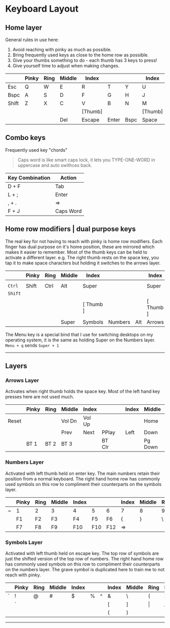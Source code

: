 # Keyboard Layout

## Home layer

General rules in use here:

1. Avoid reaching with pinky as much as possible.
2. Bring frequently used keys as close to the home row as possible.
3. Give your thumbs something to do - each thumb has 3 keys to press!
4. Give yourself time to adjust when making changes.

|       | Pinky | Ring | Middle | Index   |       |      | Index   | Middle | Ring | Pinky |       |
| ----- | ----- | ---- | ------ | ------- | ----- | ---- | ------- | ------ | ---- | ----- | ----- |
| Esc   | Q     | W    | E      | R       | T     | Y    | U       | I      | O    | P     | Bspc  |
| Bspc  | A     | S    | D      | F       | G     | H    | J       | K      | L    | ;     | '     |
| Shift | Z     | X    | C      | V       | B     | N    | M       | ,      | .    | /     | Enter |
|       |       |      |        | [Thumb] |       |      | [Thumb] |        |      |       |       |
|       |       |      | Del    | Escape  | Enter | Bspc | Space   | Menu   |      |       |       |

## Combo keys

Frequently used key "chords"

> Caps word is like smart caps lock, it lets you TYPE-ONE-WORD in uppercase and auto swithces back.

| Key Combination | Action    |
| --------------- | --------- |
| D + F           | Tab       |
| L + ;           | Enter     |
| , + .           | =>        |
| F + J           | Caps Word |

## Home row modifiers | dual purpose keys

The real key for not having to reach with pinky is home row modifiers.
Each finger has dual purpose on it's home position, these are mirrored which makes it easier to remember.
Most of the thumb keys can be held to activate a different layer.
e.g. The right thumb rests on the space key, you tap it to make space characters but holding it switches to the arrows layer.

|         | Pinky | Ring | Middle | Index     |         |     | Index     | Middle | Ring | Pinky |         |
| ------- | ----- | ---- | ------ | --------- | ------- | --- | --------- | ------ | ---- | ----- | ------- |
|         |       |      |        |           |         |     |           |        |      |       |         |
| `Ctrl`  | Shift | Ctrl | Alt    | Super     |         |     | Super     | Alt    | Ctrl | Shift | `Ctrl`  |
| `Shift` |       |      |        |           |         |     |           |        |      |       | `Shift` |
|         |       |      |        | [ Thumb ] |         |     | [ Thumb ] |        |      |       |         |
|         |       |      | Super  | Symbols   | Numbers | Alt | Arrows    | Menu   |      |       |         |

The Menu key is a special bind that I use for switching desktops on my operating system, it is the same as holding Super on the Numbers layer.
`Menu + q` sends `Super + 1`

---

## Layers

### Arrows Layer

Activates when right thumb holds the space key.
Most of the left hand key presses here are not used much.

|       | Pinky | Ring | Middle | Index  |        |     | Index | Middle  | Ring  | Pinky |       |
| ----- | ----- | ---- | ------ | ------ | ------ | --- | ----- | ------- | ----- | ----- | ----- |
| Reset |       |      | Vol Dn | Vol Up |        |     |       | Home    |       | End   | Reset |
|       |       |      | Prev   | Next   | PPlay  |     | Left  | Down    | Up    | Right |       |
|       | BT 1  | BT 2 | BT 3   |        | BT Clr |     |       | Pg Down | Pg Up |       |       |

### Numbers Layer

Activated with left thumb held on enter key.
The main numbers retain their position from a normal keyboard.
The right hand home row has commonly used symbols on this row to compliment their counterparts on the symbols layer.

|     | Pinky | Ring | Middle | Index |     |     | Index | Middle | Ring | Pinky |     |
| --- | ----- | ---- | ------ | ----- | --- | --- | ----- | ------ | ---- | ----- | --- |
| ~   | 1     | 2    | 3      | 4     | 5   | 6   | 7     | 8      | 9    | 0     |     |
|     | F1    | F2   | F3     | F4    | F5  | F6  | {     | }      | \    | -     | =   |
|     | F7    | F8   | F9     | F10   | F10 | F12 | =>    |        |      |       |     |

### Symbols Layer

Activated with left thumb held on escape key.
The top row of symbols are just the shifted version of the top row of numbers.
The right hand home row has commonly used symbols on this row to compliment their counterparts on the numbers layer.
The grave symbol is duplicated here to train me to not reach with pinky.

|     | Pinky | Ring | Middle | Index |     |     | Index | Middle | Ring | Pinky |     |
| --- | ----- | ---- | ------ | ----- | --- | --- | ----- | ------ | ---- | ----- | --- |
| `   | !     | @    | #      | $     | %   | ^   | &     | \      | (    | )     |     |
|     | `     |      |        |       |     |     | [     | ]      | \|   | \_    | +   |
|     |       |      |        |       |     |     | (     | )      |      |       |     |

---
